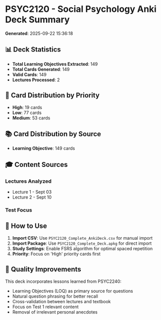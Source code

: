 # PSYC2120 - Social Psychology Anki Deck Summary

**Generated**: 2025-09-22 15:36:18

## 📊 Deck Statistics

- **Total Learning Objectives Extracted**: 149
- **Total Cards Generated**: 149
- **Valid Cards**: 149
- **Lectures Processed**: 2

## 🎯 Card Distribution by Priority

- **High**: 19 cards
- **Low**: 77 cards
- **Medium**: 53 cards

## 📚 Card Distribution by Source

- **Learning Objective**: 149 cards

## 🎓 Content Sources

### Lectures Analyzed
- Lecture 1 - Sept 03
- Lecture 2 - Sept 10

### Test Focus

## 📖 How to Use

1. **Import CSV**: Use `PSYC2120_Complete_AnkiDeck.csv` for manual import
2. **Import Package**: Use `PSYC2120_Complete_Deck.apkg` for direct import
3. **Study Settings**: Enable FSRS algorithm for optimal spaced repetition
4. **Priority**: Focus on 'High' priority cards first

## 🔧 Quality Improvements

This deck incorporates lessons learned from PSYC2240:
- Learning Objectives (LOQ) as primary source for questions
- Natural question phrasing for better recall
- Cross-validation between lectures and textbook
- Focus on Test 1 relevant content
- Removal of irrelevant personal anecdotes

